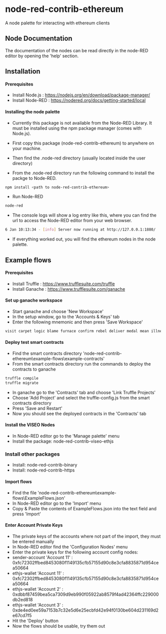 # node-red-contrib-ethereum
A node palette for interacting with ethereum clients

## Node Documentation
The documentation of the nodes can be read directly in the node-RED editor by opening the 'help' section. 

## Installation
#### Prerequisites
- Install Node.js : https://nodejs.org/en/download/package-manager/
- Install Node-RED : https://nodered.org/docs/getting-started/local

#### Installing the node palette
- Currently this package is not available from the Node-RED Library. 
It must be installed using the npm package manager (comes with Node.js).

- First copy this package (node-red-contrib-ethereum) to anywhere on your machine.

- Then find the .node-red directory (usually located inside the user directory)

- From the .node-red directory run the following command to install the packge to Node-RED.
```bash
npm install <path to node-red-contrib-ethereum>
```

- Run Node-RED
```bash
node-red
```

- The console logs will show a log entry like this, where you can find the url to access the Node-RED editor from your web browser.
```bash
6 Jan 10:13:34 - [info] Server now running at http://127.0.0.1:1880/
```

- If everything worked out, you will find the ethereum nodes in the node palette.

## Example flows
#### Prerequisites
- Install Truffle : https://www.trufflesuite.com/truffle
- Install Ganache : https://www.trufflesuite.com/ganache

#### Set up ganache workspace
- Start ganache and choose 'New Workspace' 
- In the setup window, go to the 'Accounts & Keys' tab
- Enter the following mnemonic and then press 'Save Workspace'
```bash
visit carpet logic blame furnace confirm rebel deliver medal mean illness error
```

#### Deploy test smart contracts
- Find the smart contracts directory 'node-red-contrib-ethereum\example-flows\example-contracts'
- From the smart contracts directory run the commands to deploy the contracts to ganache
```bash
truffle compile
truffle migrate
```
- In ganache go to the 'Contracts' tab and choose 'Link Truffle Projects'
- Choose 'Add Project' and select the truffle-config.js from the smart contracts directory
- Press 'Save and Restart'
- Now you should see the deployed contracts in the 'Contracts' tab

#### Install the VISEO Nodes
- In Node-RED editor go to the 'Manage palette' menu 
- Install the package: node-red-contrib-viseo-ethjs

### Install other packages
- Install: node-red-contrib-binary
- Install: node-red-contrib-https

#### Import flows
- Find the file 'node-red-contrib-ethereum\example-flows\ExampleFlows.json'
- In Node-RED editor go to the 'Import' menu 
- Copy & Paste the contents of ExampleFlows.json into the text field and press 'Import'

#### Enter Account Private Keys
- The private keys of the accounts where not part of the import, they must be entered manually
- In Node-RED editor find the 'Configuration Nodes' menu
- Enter the private keys for the following account config nodes:
- sender-account 'Account 11' : 0xfc72302ffbed8453080f1149135cfb57155d90c8e3cfa8835871d954cea50664
- ethjs-wallet 'Account 11' : 0xfc72302ffbed8453080f1149135cfb57155d90c8e3cfa8835871d954cea50664
- ethjs-wallet 'Account 2' : 0xdbbf87459bea5ca7309d9eb990f05922ab8579f4ad42364ffc229000db2ed818
- ethjs-wallet 'Account 3' : 0xde4ed0ee59a7153b7c32e5d6e25ecbfd42e94f0130be604d231169d2e67cd7f5
- Hit the 'Deploy' button
- Now the flows should be usable, try them out




